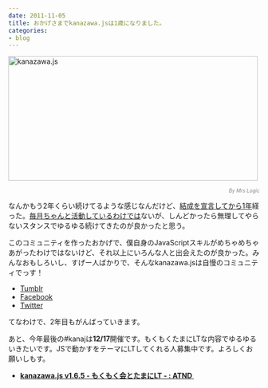```yaml
---
date: 2011-11-05
title: おかげさまでkanazawa.jsは1歳になりました。
categories:
- blog
---
```


<a href="http://www.flickr.com/photos/mrs_logic/3799729875/"><img class="fig" title="kanazawa.js" src="/static/blog/2011/11/one_year.jpg" alt="kanazawa.js" width="500" height="250" /></a>
<div style="text-align: right;"><span style="color: #888888; font-size: x-small;"><em>By Mrs Logic</em></span></div>

なんかもう2年くらい続けてるような感じなんだけど、<a href="https://t32k.me/mol/log/kanazawajs/">結成を宣言してから1年</a>経った。<a href="http://kanazawajs.tumblr.com/changelog/">毎月ちゃんと活動しているわけでは</a>ないが、しんどかったら無理してやらないスタンスでゆるゆる続けてきたのが良かったと思う。

このコミュニティを作ったおかげで、僕自身のJavaScriptスキルがめちゃめちゃあがったわけではないけど、それ以上にいろんな人と出会えたのが良かった。みんなおもしろいし、すげー人ばかりで、そんなkanazawa.jsは自慢のコミュニティでっす！
<ul>
	<li><a href="http://kanazawajs.tumblr.com/">Tumblr</a></li>
	<li><a href="http://www.facebook.com/kanazawajs">Facebook</a></li>
	<li><a href="https://twitter.com/#!/kanazawajs">Twitter</a></li>
</ul>
てなわけで、2年目もがんばっていきます。

あと、今年最後の#kanajは<strong>12/17</strong>開催です。もくもくたまにLTな内容でゆるゆるいきたいです。JSで動かすをテーマにLTしてくれる人募集中です。よろしくお願いしもす。
<ul>
	<li><strong><a href="http://atnd.org/events/21729">kanazawa.js v1.6.5 - もくもく会とたまにLT - : ATND </a></strong></li>
</ul>
